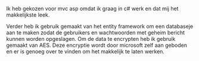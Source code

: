 Ik heb gekozen voor mvc asp omdat ik graag in c# werk en dat mij het makkelijkste leek. 

Verder heb ik gebruik gemaakt van het entity framework om een databaseje aan te maken zodat de gebruikers en wachtwoorden met geheim bericht kunnen worden opgeslagen.
Om de data te encrypten heb ik gebruik gemaakt van AES. Deze encryptie wordt door microsoft zelf aan geboden en er is genoeg over te vinden om het makkelijk te laten werken.
